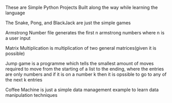 These are Simple Python Projects Built along the way while learning the language

The Snake, Pong, and BlackJack are just the simple games

Armstrong Number file generates the first n armstrong numbers where n is a user input

Matrix Multiplication is multiplication of two general matrices(given it is possible)

Jump game is a programme which tells the smallest amount of moves required to move from the starting of a list to the ending, where the entries are only numbers and if it is on a number k then it is opssible to go to any of the next k entries

Coffee Machine is just a simple data management example to learn data manipulation techniques 
